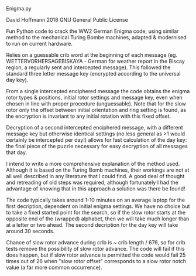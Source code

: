   Enigma.py

  David Hoffmann
  2018
  GNU General Public License

  Fun Python code to crack the WW2 German Enigma code, using similar method to the mechanical Turing Bombe 
  machines, adapted & modernised to run on current hardware.

  Relies on a guessable crib word at the beginning of each message (eg. WETTERVORHERSAGEBISKAYA - 
  German for weather report in the Biscay region, a regularly sent and intercepted message).
  This followed the standard three letter message key (encrypted according to the universal day key).

  From a single intercepted enciphered message the code obtains the enigma rotor types & positions, 
  initial rotor settings and message key, even when chosen in line with proper procedure (unguessable). 
  Note that for the slow rotor only the offset between initial orientation and ring setting is found, 
  as the encryption is invariant to any initial rotation with this fixed offset.

  Decryption of a second intercepted enciphered message, with a different message key but otherwise 
  identical settings (no less general as >1 would certainly be intercepted per day!) allows for 
  fast calculation of the day key: the final piece of the puzzle necessary for easy decryption of all 
  messages that day.

  I intend to write a more comprehensive explanation of the method used. Although it is based on the 
  Turing Bomb machines, their workings are not at all well described in any literature that I could find.
  A good deal of thought and retreading of old steps was required, although fortunately I had the 
  advantage of knowing that in this approach a solution was there be found!

  The code typically takes around 1-10 minutes on an average laptop for the first decription, dependent
  on initial enigma settings. We have no choice but to take a fixed started point for the search, so if 
  the slow rotor starts at the opposite end of the (wrapped) alphabet, then we will take much longer 
  than at a letter or two ahead.  The second decription for the day key will take around 30 seconds.

  Chance of slow rotor advance during crib is ~ crib length / 676, so for crib tests remove the possibility
  of slow rotor advance. The code will fail if this does happen, but if slow rotor advance is permitted the 
  code would fail 25 times out of 26 when "slow rotor offset" corresponds to a slow rotor notch value
  (a far more common occurrence).
